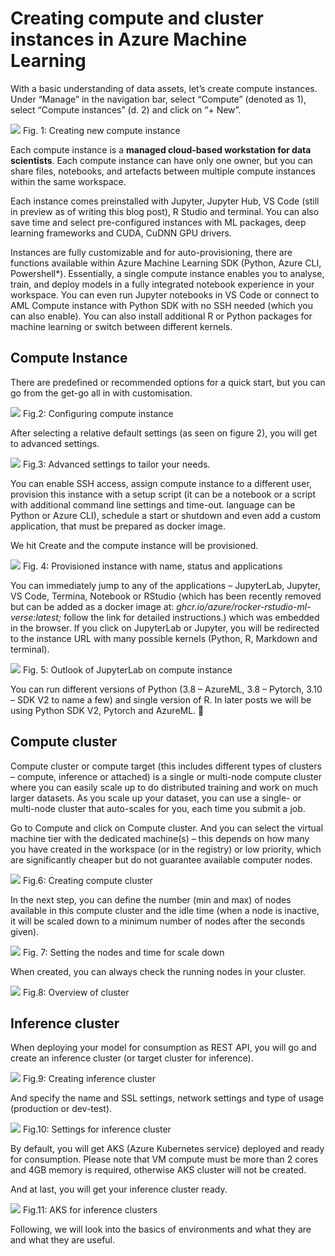 # Creating compute and cluster instances in Azure Machine Learning

With a basic understanding of data assets, let’s create compute instances. Under “Manage” in the navigation bar, select “Compute” (denoted as 1), select “Compute instances” (d. 2) and click on “+ New”.


![](imgs/img05_01.png)
Fig. 1: Creating new compute instance


Each compute instance is a **managed cloud-based workstation for data scientists**. Each compute instance can have only one owner, but you can share files, notebooks, and artefacts between multiple compute instances within the same workspace.

Each instance comes preinstalled with Jupyter, Jupyter Hub, VS Code (still in preview as of writing this blog post), R Studio and terminal. You can also save time and select pre-configured instances with ML packages, deep learning frameworks and CUDA, CuDNN GPU drivers.

Instances are fully customizable and for auto-provisioning, there are functions available within Azure Machine Learning SDK (Python, Azure CLI, Powershell*). Essentially, a single compute instance enables you to analyse, train, and deploy models in a fully integrated notebook experience in your workspace. You can even run Jupyter notebooks in VS Code or connect to AML Compute instance with Python SDK with no SSH needed (which you can also enable). You can also install additional R or Python packages for machine learning or switch between different kernels.

## Compute Instance

There are predefined or recommended options for a quick start, but you can go from the get-go all in with customisation.


![](imgs/img05_02.png)
Fig.2: Configuring compute instance

After selecting a relative default settings (as seen on figure 2), you will get to advanced settings.


![](imgs/img05_03.png)
Fig.3: Advanced settings to tailor your needs.

You can enable SSH access, assign compute instance to a different user, provision this instance with a setup script (it can be a notebook or a script with additional command line settings and time-out. language can be Python or Azure CLI), schedule a start or shutdown and even add a custom application, that must be prepared as docker image.

We hit Create and the compute instance will be provisioned.

![](imgs/img05_04.png)
Fig. 4: Provisioned instance with name, status and applications

You can immediately jump to any of the applications – JupyterLab, Jupyter, VS Code, Termina, Notebook or RStudio (which has been recently removed but can be added as a docker image at: _ghcr.io/azure/rocker-rstudio-ml-verse:latest;_ follow the link for detailed instructions.) which was embedded in the browser. If you click on JupyterLab or Jupyter, you will be redirected to the instance URL with many possible kernels (Python, R, Markdown and terminal).


![](imgs/img05_05.png)
Fig. 5: Outlook of JupyterLab on compute instance

You can run different versions of Python (3.8 – AzureML, 3.8 – Pytorch, 3.10 – SDK V2 to name a few) and single version of R. In later posts we will be using Python SDK V2, Pytorch and AzureML. 🙂


## Compute cluster

Compute cluster or compute target (this includes different types of clusters – compute, inference or attached) is a single or multi-node compute cluster where you can easily scale up to do distributed training and work on much larger datasets. As you scale up your dataset, you can use a single- or multi-node cluster that auto-scales for you, each time you submit a job.

Go to Compute and click on Compute cluster. And you can select the virtual machine tier with the dedicated machine(s) – this depends on how many you have created in the workspace (or in the registry) or low priority, which are significantly cheaper but do not guarantee available computer nodes.

![](imgs/img05_06.png)
Fig.6: Creating compute cluster

In the next step, you can define the number (min and max) of nodes available in this compute cluster and the idle time (when a node is inactive, it will be scaled down to a minimum number of nodes after the seconds given).

![](imgs/img05_07.png)
Fig. 7: Setting the nodes and time for scale down

When created, you can always check the running nodes in your cluster.


![](imgs/img05_08.png)
Fig.8: Overview of cluster

## Inference cluster

When deploying your model for consumption as REST API, you will go and create an inference cluster (or target cluster for inference).

![](imgs/img05_09.png)
Fig.9: Creating inference cluster

And specify the name and SSL settings, network settings and type of usage (production or dev-test).

![](imgs/img05_10.png)
Fig.10: Settings for inference cluster

By default, you will get AKS (Azure Kubernetes service) deployed and ready for consumption. Please note that VM compute must be more than 2 cores and 4GB memory is required, otherwise AKS cluster will not be created.

And at last, you will get your inference cluster ready.

![](imgs/img05_11.png)
Fig.11: AKS for inference clusters

Following, we will look into the basics of environments and what they are and what they are useful. 